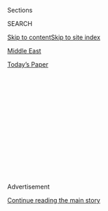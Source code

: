 <div id="app">

<div>

<div>

<div>

<div class="NYTAppHideMasthead css-1q2w90k e1suatyy0">

<div class="section css-ui9rw0 e1suatyy2">

<div class="css-eph4ug er09x8g0">

<div class="css-6n7j50">

</div>

<span class="css-1dv1kvn">Sections</span>

<div class="css-10488qs">

<span class="css-1dv1kvn">SEARCH</span>

</div>

[Skip to content](#site-content)[Skip to site index](#site-index)

</div>

<div id="masthead-section-label" class="css-1wr3we4 eaxe0e00">

[Middle
East](https://www.nytimes.com/section/world/middleeast)

</div>

<div class="css-10698na e1huz5gh0">

</div>

</div>

<div id="masthead-bar-one" class="section hasLinks css-15hmgas e1csuq9d3">

<div class="css-uqyvli e1csuq9d0">

</div>

<div class="css-1uqjmks e1csuq9d1">

</div>

<div class="css-9e9ivx">

[](https://myaccount.nytimes.com/auth/login?response_type=cookie&client_id=vi)

</div>

<div class="css-1bvtpon e1csuq9d2">

[Today’s
Paper](https://www.nytimes.com/section/todayspaper)

</div>

</div>

</div>

</div>

<div data-aria-hidden="false">

<div id="site-content" data-role="main">

<div>

<div class="css-1aor85t" style="opacity:0.000000001;z-index:-1;visibility:hidden">

<div class="css-1hqnpie">

<div class="css-epjblv">

<span class="css-17xtcya">[Middle
East](/section/world/middleeast)</span><span class="css-x15j1o">|</span><span class="css-fwqvlz">In
Graft Inquiry, Benjamin Netanyahu’s Worst Enemy May Be
Himself</span>

</div>

<div class="css-k008qs">

<div class="css-1iwv8en">

<span class="css-18z7m18"></span>

<div>

</div>

</div>

<span class="css-1n6z4y">https://nyti.ms/2hPK7w6</span>

<div class="css-1705lsu">

<div class="css-4xjgmj">

<div class="css-4skfbu" data-role="toolbar" data-aria-label="Social Media Share buttons, Save button, and Comments Panel with current comment count" data-testid="share-tools">

  - 
  - 
  - 
  - 
    
    <div class="css-6n7j50">
    
    </div>

  - 

</div>

</div>

</div>

</div>

</div>

</div>

<div class="css-13pd83m">

</div>

<div id="top-wrapper" class="css-1sy8kpn">

<div id="top-slug" class="css-l9onyx">

Advertisement

</div>

[Continue reading the main
story](#after-top)

<div class="ad top-wrapper" style="text-align:center;height:100%;display:block;min-height:250px">

<div id="top" class="place-ad" data-position="top" data-size-key="top">

</div>

</div>

<div id="after-top">

</div>

</div>

<div id="sponsor-wrapper" class="css-1hyfx7x">

<div id="sponsor-slug" class="css-19vbshk">

Supported by

</div>

[Continue reading the main
story](#after-sponsor)

<div id="sponsor" class="ad sponsor-wrapper" style="text-align:center;height:100%;display:block">

</div>

<div id="after-sponsor">

</div>

</div>

<div class="css-1vkm6nb ehdk2mb0">

# In Graft Inquiry, Benjamin Netanyahu’s Worst Enemy May Be Himself

</div>

<div class="css-79elbk" data-testid="photoviewer-wrapper">

<div class="css-z3e15g" data-testid="photoviewer-wrapper-hidden">

</div>

<div class="css-1a48zt4 ehw59r15" data-testid="photoviewer-children">

![<span class="css-16f3y1r e13ogyst0" data-aria-hidden="true">Prime
Minister Benjamin Netanyahu, left, with Avichai Mandelblit, then his
cabinet secretary, in 2015. Now Israel’s attorney general, Mr.
Mandelblit is investigating Mr. Netanyahu over allegations that he
accepted gifts and
benefits.</span><span class="css-cnj6d5 e1z0qqy90" itemprop="copyrightHolder"><span class="css-1ly73wi e1tej78p0">Credit...</span><span><span>Pool
photo by Abir
Sultan</span></span></span>](https://static01.nyt.com/images/2017/01/04/world/04Israel/04Israel-articleLarge.jpg?quality=75&auto=webp&disable=upscale)

</div>

</div>

<div class="css-xt80pu e12qa4dv0">

<div class="css-18e8msd">

<div class="css-vp77d3 epjyd6m0">

<div class="css-1baulvz">

By [<span class="css-1baulvz" itemprop="name">Isabel
Kershner</span>](https://www.nytimes.com/by/isabel-kershner) and
[<span class="css-1baulvz last-byline" itemprop="name">Peter
Baker</span>](http://www.nytimes.com/by/peter-baker)

</div>

</div>

  - Jan. 3,
    2017

  - 
    
    <div class="css-4xjgmj">
    
    <div class="css-d8bdto" data-role="toolbar" data-aria-label="Social Media Share buttons, Save button, and Comments Panel with current comment count" data-testid="share-tools">
    
      - 
      - 
      - 
      - 
        
        <div class="css-6n7j50">
        
        </div>
    
      - 
    
    </div>
    
    </div>

</div>

</div>

<div class="section meteredContent css-1r7ky0e" name="articleBody" itemprop="articleBody">

<div class="css-1fanzo5 StoryBodyCompanionColumn">

<div class="css-53u6y8">

JERUSALEM — He has dominated the Israeli political scene for years,
outmaneuvering or outlasting one opponent after another, the ultimate
survivor in a system that has chewed up many of his predecessors.

But after a nighttime visit by police investigators who read him his
rights before asking him if he was corrupt, Prime Minister Benjamin
Netanyahu now faces a new kind of challenge. The opponent who just might
sink him is none other than Benjamin Netanyahu himself.

Abraham Diskin, a political scientist at the Academic Center of Law and
Science outside Tel Aviv who has advised Mr. Netanyahu, said on Tuesday
that it was “not very clear that Netanyahu is going to escape some kind
of indictment.” And “once there is an indictment,” Professor Diskin
added, “he will have to resign.”

Details of the graft investigation remain murky — “the truth is that we
don’t know anything,” Professor Diskin said — but the questions it
raises are clear: Could an appetite for high living abetted by wealthy
business executives ultimately undercut Mr. Netanyahu as it has so many
other politicians in Israel and around the globe?

</div>

</div>

<div class="css-1fanzo5 StoryBodyCompanionColumn">

<div class="css-53u6y8">

Past inquiries stretching over Mr. Netanyahu’s more than two decades in
public life have examined his family trips and home expenses without
resulting in charges. But allies and enemies alike were already saying
on Tuesday that this case could be different.

The three-hour police interrogation at his official residence on Monday
night came at a high-profile moment for Mr. Netanyahu on the
international stage.

After years of grinding battle, he has engaged in a guns-blazing war
with President Obama during the president’s final weeks in office. At
the same time, Mr. Netanyahu has been warmly embraced by President-elect
Donald J. Trump, presenting a closer alignment than any other
president-prime minister pairing in modern times.

A conservative with a stable governing coalition, Mr. Netanyahu emerged
from the police interrogation on Monday with a defiant blast at
left-wing elites and the news media for prematurely counting him out.
Appealing to supporters on the right, he dismissed the allegations
against him, insisting they will all “come to nothing because there is
nothing.”

But the attorney general, Avichai Mandelblit, who was Mr. Netanyahu’s
choice for the post after a tour as his cabinet secretary, has been a
paragon of caution, taking months to turn a preliminary inquiry into a
criminal investigation, something that Israeli legal and political
commentators said added weight to the suspicions.

</div>

</div>

<div class="css-1fanzo5 StoryBodyCompanionColumn">

<div class="css-53u6y8">

“Mandelblit tried doing everything he could so as not to reach the point
of having Netanyahu questioned as a suspect,” Amir Oren, a columnist,
[wrote in<span class="css-8l6xbc evw5hdy0"> </span>the Haaretz
newspaper](http://www.haaretz.com/opinion/.premium-1.762624) on Tuesday.
“If, after all his contortions and twists, the A.G. was forced into
ordering an investigation that he was hoping to shelve, the default
option from here on is an indictment.”

After the police investigators left Mr. Netanyahu’s home late Monday,
Mr. Mandelblit issued a statement close to midnight, vaguely outlining
the contours of the case. It said Mr. Netanyahu was suspected of
receiving gifts and benefits.

By early Tuesday, Israelis were debating how all this might affect Mr.
Netanyahu, whether sitting prime ministers should even be investigated,
and if so, at what point they should resign.

The months of multiple inquiries have centered on issues involving
“moral integrity” — a term that legal experts said could include
suspicions of breach of trust, conflict of interest and bribery.

Much of Mr. Mandelblit’s statement was devoted to [prior
cases](https://www.nytimes.com/2016/08/01/world/middleeast/israel-netanyahu-scandal-corruption.html?_r=0)
that were closed because of lack of evidence of crimes, including a
travel expense scandal known as Bibi Tours, using Mr. Netanyahu’s
nickname, and one about campaign funding in 2009.

Mr. Netanyahu, who is serving his third consecutive term since that
election, and his fourth over all, denounced those inquiries in a
[Facebook post](https://www.facebook.com/Netanyahu/).

“Bibi Tours — nothing\! Claim of forbidden election funding — nothing\!”
he wrote, describing reports in the Israeli news media over the years as
“daily persecution of me and my family” and “complete gibberish.”

</div>

</div>

<div class="css-1fanzo5 StoryBodyCompanionColumn">

<div class="css-53u6y8">

Israeli law requires a prime minister to resign if convicted of serious
crimes. But in a precedential ruling in 1993, the Israeli Supreme Court
determined that a cabinet minister, Aryeh Deri, had to resign
immediately after the attorney general submitted an indictment against
him for corruption.

“If everyone who faces an investigation would have to resign, this could
turn into a tool used to politically destroy others,” Ayelet Shaked, the
justice minister, told Israel Radio. “This is why the idea that
resigning should only be after an indictment is a correct one,” she
added.

Monday was not the first time Mr. Netanyahu had been questioned as a
criminal suspect while in office. During his first term, in the late
1990s, he was queried in a case that involved the appointment of an
attorney general as part of what the police said was a political deal
involving Mr. Deri. Mr. Netanyahu was never charged in that case, nor in
several others for which he was investigated while out of office.

Other Israeli prime ministers, too, have been the subject of police
investigations into allegations of campaign irregularities and
corruption. Ehud Barak and Ariel Sharon were both questioned. Mr.
Netanyahu’s predecessor, Ehud Olmert, was forced from office in 2008,
even before any charges were filed against him, and became the first
former Israeli prime minister to [enter
prison](http://www.nytimes.com/2016/02/16/world/middleeast/ehud-olmert-israel-prison.html).
He is serving a 19-month term for bribery and obstruction of justice.

Moshe Katsav, a former president, was recently released from prison
after serving five years of a seven-year term for rape.

Some of Mr. Olmert’s supporters felt he was the victim of an overzealous
state prosecutor, though many Israelis take pride in the fact that
nobody is immune from the law.

But with Netanyahu loyalists asserting that he is the victim of a
political witch hunt, some right-wing legislators are now trying to
advance a bill that would ban criminal investigations of incumbent prime
ministers. (Any such legislation would likely come too late to spare Mr.
Netanyahu.)

</div>

</div>

<div class="css-1fanzo5 StoryBodyCompanionColumn">

<div class="css-53u6y8">

Critics of the bill argue that such a ban would be problematic in a
small country like Israel, and with a political system that has no term
limit for prime ministers.

“If prime ministers knew there would be an investigation only after
their term was over, they would turn the prime minister’s office into a
safe haven and use the powers and resources of the state to extend their
stay in office and avoid prosecution,” said Yohanan Plesner, the
president of the Israel Democracy Institute, a nonpartisan research
center in Jerusalem.

Mr. Plesner, a former Parliament member, added that suspicions would
still surface in the news media and if they were not formally
investigated, public trust in political institutions could erode.

When Mr. Olmert was under investigation, it was Mr. Barak, then his
defense minister — though from a different political party — who pushed
him to leave office. Israel’s coalition governments have an inherent
weakness, in that parties participating in the coalition are often also
political rivals competing for votes in the next election.

So far Mr. Netanyahu’s party and coalition partners appear to be backing
him, either voicing support or remaining silent.

But the investigation could last for months, if not more, and that could
create political strain.

For now, Mr. Plesner said, “whoever is critical of Mr. Netanyahu will
use this to continue to be critical, and his supporters will find their
ways to interpret it.”

</div>

</div>

</div>

<div>

</div>

<div>

</div>

<div>

</div>

<div>

<div id="bottom-wrapper" class="css-1ede5it">

<div id="bottom-slug" class="css-l9onyx">

Advertisement

</div>

[Continue reading the main
story](#after-bottom)

<div id="bottom" class="ad bottom-wrapper" style="text-align:center;height:100%;display:block;min-height:90px">

</div>

<div id="after-bottom">

</div>

</div>

</div>

</div>

</div>

## Site Index

<div>

</div>

## Site Information Navigation

  - [© <span>2020</span> <span>The New York Times
    Company</span>](https://help.nytimes.com/hc/en-us/articles/115014792127-Copyright-notice)

<!-- end list -->

  - [NYTCo](https://www.nytco.com/)
  - [Contact
    Us](https://help.nytimes.com/hc/en-us/articles/115015385887-Contact-Us)
  - [Work with us](https://www.nytco.com/careers/)
  - [Advertise](https://nytmediakit.com/)
  - [T Brand Studio](http://www.tbrandstudio.com/)
  - [Your Ad
    Choices](https://www.nytimes.com/privacy/cookie-policy#how-do-i-manage-trackers)
  - [Privacy](https://www.nytimes.com/privacy)
  - [Terms of
    Service](https://help.nytimes.com/hc/en-us/articles/115014893428-Terms-of-service)
  - [Terms of
    Sale](https://help.nytimes.com/hc/en-us/articles/115014893968-Terms-of-sale)
  - [Site
    Map](https://spiderbites.nytimes.com)
  - [Help](https://help.nytimes.com/hc/en-us)
  - [Subscriptions](https://www.nytimes.com/subscription?campaignId=37WXW)

</div>

</div>

</div>

</div>
